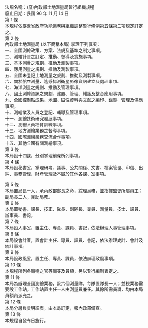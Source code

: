 法規名稱：(廢)內政部土地測量局暫行組織規程  
廢止日期：民國 96 年 11 月 14 日  
第 1 條  
本規程依臺灣省政府功能業務與組織調整暫行條例第五條第二項規定訂定  
之。  
第 2 條  
內政部土地測量局 (以下簡稱本局) 掌理下列事項：  
一、全國測繪政策、方案、法規及基準之制定事項。  
二、測繪計畫之訂定、推動、督導及實施事項。  
三、基本測量之規劃、推動及測製事項。  
四、應用測量之規劃、推動及測製事項。  
五、全國未登記土地測量之規劃、推動及測製事項。  
六、關於航空測量、遙感探測衛星影像資訊建立及處理事項。  
七、海洋測量之規劃、推動及管理事項。  
八、國土測繪資訊之規劃、建置、管理、維護及整合應用事項。  
九、全國控制點成果、地圖、磁性資料與文獻之編印、錄製、管理及供應  
事項。  
十、測繪業及人員之登記、輔導及管理事項。  
十一、測繪技術研究發展事項。  
十二、測繪人員培育訓練事項。  
十三、地方測繪業務之督導事項。  
十四、國際測繪業務交流合作事項。  
十五、其他全國有關測繪事項。  
第 3 條  
本局設十四課，分別掌理前條所列事項。  
第 4 條  
本局設秘書室，掌理研考、議事、公共關係、文書、檔案管理、印信、出  
納、事務管理、財產管理及不屬於其他各課、室事項。  


第 5 條  
本局置局長一人，承內政部部長之命，綜理局務，並指揮監督所屬員工；  
副局長二人，襄助局務。  
第 6 條  
本局置秘書、課長、技正、隊長、副隊長、專員、測量員、技士、課員、  
辦事員、書記。  
第 7 條  
本局設人事室，置主任、專員、課員、書記，依法辦理人事管理事項。  
第 8 條  
本局設會計室，置會計主任、專員、課員、書記，依法辦理歲計、會計及  
統計事項。  
第 9 條  
本局設政風室，置主任、專員、課員，依法辦理政風事項。  
第 10 條  
本規程所列各職稱之官等職等及員額，另以暫行編制表定之。  
第 11 條  
本局為辦理全國測繪業務，設六個測量隊，每隊置隊長一人；並視業務需  
要設工作站，工作站置主任一人由測量員兼任。其餘所需員額，均由本局  
員額內派充之。  
第 12 條  
本局分層負責明細表，由本局訂定，報內政部備查。  
第 13 條  
本規程自發布日施行。  


